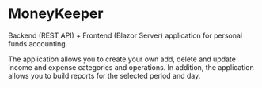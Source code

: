 # MoneyKeeper
Backend (REST API) + Frontend (Blazor Server) application for personal funds accounting.

The application allows you to create your own add, delete and update income and expense categories and operations.
In addition, the application allows you to build reports for the selected period and day.
